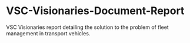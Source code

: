 # VSC-Visionaries-Document-Report
VSC Visionaries report detailing the solution to the problem of fleet management in transport vehicles.
